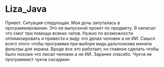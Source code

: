 # Liza_Java

Привет.
Ситуация следующая. Моя дочь запуталась в программировании. Это ее выпускной проект по предмету. Я написал что смог при помощи всяких чатов. 
Нужно по возможности оптимизировать и привести к виду что делал человек а не ИИ.
Смысл всего этого чтобы программа при выборе вида дальтонизма меняла фильтры для экрана.
Вроде все это работает, но главное сделать чтобы было похоже что писал человек а не ИИ.
Заранее спасибо. Чукча не программист чукча сисадмин.
